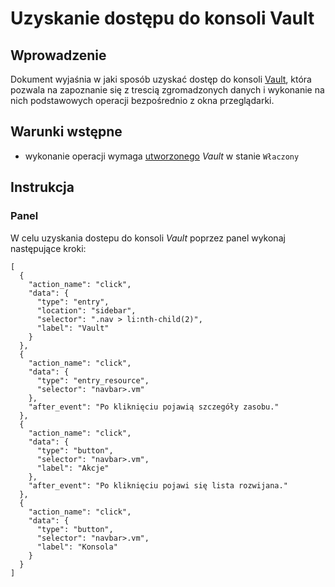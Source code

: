 # Uzyskanie dostępu do konsoli Vault

## Wprowadzenie

Dokument wyjaśnia w jaki sposób uzyskać dostęp do konsoli [Vault](/resource/storage/vault.md), która pozwala na 
zapoznanie się z trescią zgromadzonych danych i wykonanie na nich podstawowych operacji bezpośrednio z okna 
przeglądarki.

## Warunki wstępne

* wykonanie operacji wymaga [utworzonego](./creating.md) *Vault* w stanie ```Właczony```

## Instrukcja

### Panel

W celu uzyskania dostepu do konsoli *Vault* poprzez panel wykonaj następujące kroki:

```guide
[
  {
    "action_name": "click",
    "data": {
      "type": "entry",
      "location": "sidebar",
      "selector": ".nav > li:nth-child(2)",
      "label": "Vault"
    }
  },
  {
    "action_name": "click",
    "data": {
      "type": "entry_resource",
      "selector": "navbar>.vm"
    },
    "after_event": "Po kliknięciu pojawią szczegóły zasobu."
  },
  {
    "action_name": "click",
    "data": {
      "type": "button",
      "selector": "navbar>.vm",
      "label": "Akcje"
    },
    "after_event": "Po kliknięciu pojawi się lista rozwijana."
  },
  {
    "action_name": "click",
    "data": {
      "type": "button",
      "selector": "navbar>.vm",
      "label": "Konsola"
    }
  }
]
```